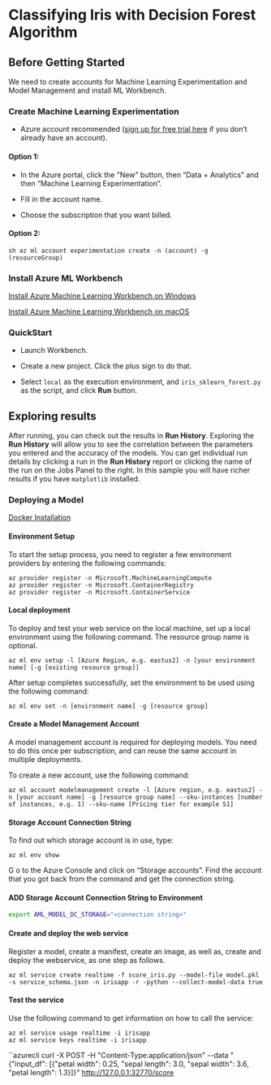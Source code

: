 # Classifying Iris with Decision Forest Algorithm

## Before Getting Started

We need to create accounts for Machine Learning Experimentation and Model Management and install ML Workbench.

### Create Machine Learning Experimentation
-   Azure account recommended ([sign up for free trial here](https://azure.microsoft.com/free) if you don’t already have an account).

#### 	Option 1:

- In the Azure portal, click the "New" button, then “Data + Analytics” and then “Machine Learning Experimentation”.

- Fill in the account name.

- Choose the subscription that you want billed.

#### Option 2:

```sh az ml account experimentation create -n (account) -g (resourceGroup) ```

### Install Azure ML Workbench

[Install Azure Machine Learning Workbench on Windows](https://docs.microsoft.com/en-us/azure/machine-learning/preview/quickstart-installation#install-azure-machine-learning-workbench-on-windows)

[Install Azure Machine Learning Workbench on macOS](https://docs.microsoft.com/en-us/azure/machine-learning/preview/quickstart-installation#install-azure-machine-learning-workbench-on-macos)


### QuickStart

- Launch Workbench.

- Create a new project. Click the plus sign to do that.
- Select `local` as the execution environment, and `iris_sklearn_forest.py` as the script, and click **Run** button. 
  

## Exploring results

After running, you can check out the results in **Run History**. Exploring the **Run History** will allow you to see the correlation between the parameters you entered and the accuracy of the models. You can get individual run details by clicking a run in the **Run History** report or clicking the name of the run on the Jobs Panel to the right. In this sample you will have richer results if you have `matplotlib` installed.

  
### Deploying a Model
[Docker Installation](https://docs.docker.com/engine/installation/#desktop)  

#### Environment Setup
To start the setup process, you need to register a few environment providers by entering the following commands:

```azurecli
az provider register -n Microsoft.MachineLearningCompute
az provider register -n Microsoft.ContainerRegistry
az provider register -n Microsoft.ContainerService
```
#### Local deployment
To deploy and test your web service on the local machine, set up a local environment using the following command. The resource group name is optional.

```azurecli
az ml env setup -l [Azure Region, e.g. eastus2] -n [your environment name] [-g [existing resource group]]
```

After setup completes successfully, set the environment to be used using the following command:

```azurecli
az ml env set -n [environment name] -g [resource group]
```

#### Create a Model Management Account
A model management account is required for deploying models. You need to do this once per subscription, and can reuse the same account in multiple deployments.

To create a new account, use the following command:

```azurecli
az ml account modelmanagement create -l [Azure region, e.g. eastus2] -n [your account name] -g [resource group name] --sku-instances [number of instances, e.g. 1] --sku-name [Pricing tier for example S1]
```

#### Storage Account Connection String

To find out which storage account is in use, type:
```azurecli
az ml env show
```
G o to the Azure Console and click on “Storage accounts”. Find the account that you got back from the command and get the connection string.

#### ADD Storage Account Connection String to Environment
```sh
export AML_MODEL_DC_STORAGE="<connection string>"
```

#### Create and deploy the web service

Register a model, create a manifest, create an image, as well as, create and deploy the webservice, as one step as follows.

```azurecli
az ml service create realtime -f score_iris.py --model-file model.pkl -s service_schema.json -n irisapp -r -python --collect-model-data true
```


#### Test the service
Use the following command to get information on how to call the service:

```azure-cli
az ml service usage realtime -i irisapp
az ml service keys realtime -i irisapp
```


``azurecli
curl -X POST -H "Content-Type:application/json" --data "{\"input_df\": [{\"petal width\": 0.25, \"sepal length\": 3.0, \"sepal width\": 3.6, \"petal length\": 1.3}]}" http://127.0.0.1:32770/score
```